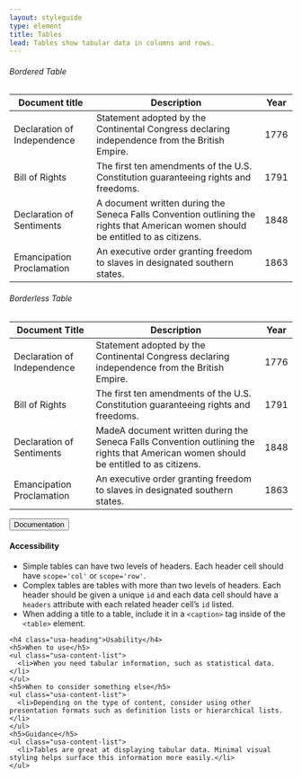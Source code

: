 ```yaml
---
layout: styleguide
type: element
title: Tables
lead: Tables show tabular data in columns and rows.
---
```


<div class="preview">

  <h6>Bordered Table</h6>

  <table>
    <thead>
      <tr>
        <th scope='col'>Document title</th>
        <th scope='col'>Description</th>
        <th scope='col'>Year</th>
      </tr>
    </thead>
    <tbody>
      <tr>
        <td scope='row'>Declaration of Independence</td>
        <td>Statement adopted by the Continental Congress declaring independence from the British Empire.</td>
        <td>1776</td>
      </tr>
      <tr>
        <td scope='row'>Bill of Rights</td>
        <td>The first ten amendments of the U.S. Constitution guaranteeing rights and freedoms.</td>
        <td>1791</td>
      </tr>
      <tr>
        <td scope='row'>Declaration of Sentiments</td>
        <td>A document written during the Seneca Falls Convention outlining the rights that American women should be entitled to as citizens.</td>
        <td>1848</td>
      </tr>
      <tr>
        <td scope='row'>Emancipation Proclamation</td>
        <td>An executive order granting freedom to slaves in designated southern states.</td>
        <td>1863</td>
      </tr>
    </tbody>
  </table>

  <h6>Borderless Table</h6>

  <table class="usa-table-borderless">
    <thead>
      <tr>
        <th scope='col'>Document Title</th>
        <th scope='col'>Description</th>
        <th scope='col'>Year</th>
      </tr>
    </thead>
    <tbody>
      <tr>
        <td scope='row'>Declaration of Independence</td>
        <td>Statement adopted by the Continental Congress declaring independence from the British Empire.</td>
        <td>1776</td>
      </tr>
      <tr>
        <td scope='row'>Bill of Rights</td>
        <td>The first ten amendments of the U.S. Constitution guaranteeing rights and freedoms.</td>
        <td>1791</td>
      </tr>
      <tr>
        <td scope='row'>Declaration of Sentiments</td>
        <td>MadeA document written during the Seneca Falls Convention outlining the rights that American women should be entitled to as citizens.</td>
        <td>1848</td>
      </tr>
      <tr>
        <td scope='row'>Emancipation Proclamation</td>
        <td>An executive order granting freedom to slaves in designated southern states.</td>
        <td>1863</td>
      </tr>      
    </tbody>
  </table>

</div>

<div class="usa-accordion-bordered usa-accordion-docs">
  <button class="usa-button-unstyled usa-accordion-button"
      aria-expanded="true" aria-controls="collapsible-0">
    Documentation
  </button>
  <div id="collapsible-0" aria-hidden="false" class="usa-accordion-content">
    <h4 class="usa-heading">Accessibility</h4>
    <ul class="usa-content-list">
      <li>Simple tables can have two levels of headers. Each header cell should have <code>scope=<wbr>'col'</code> or <code>scope=<wbr>'row'</code>.</li>
      <li>Complex tables are tables with more than two levels of headers. Each header should be given a unique <code>id</code> and each data cell should have a <code>headers</code> attribute with each related header cell’s <code>id</code> listed.</li>
      <li>When adding a title to a table, include it in a <code>&lt;caption&gt;</code> tag inside of the <code>&lt;table&gt;</code> element.</li>
    </ul>

    <h4 class="usa-heading">Usability</h4>
    <h5>When to use</h5>
    <ul class="usa-content-list">
      <li>When you need tabular information, such as statistical data.</li>
    </ul>
    <h5>When to consider something else</h5>
    <ul class="usa-content-list">
      <li>Depending on the type of content, consider using other presentation formats such as definition lists or hierarchical lists. </li>
    </ul>
    <h5>Guidance</h5>
    <ul class="usa-content-list">
      <li>Tables are great at displaying tabular data. Minimal visual styling helps surface this information more easily.</li>
    </ul>
  </div>
</div>
